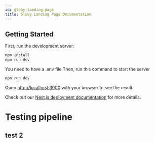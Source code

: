 ```yaml
---
id: globy-landing-page
title: Globy Landing Page Documentation
---
```


## Getting Started

First, run the development server:

```bash
npm install
npm run dev
```

You need to have a .env file
Then, run this command to start the server

```bash
npm run dev
```

Open [http://localhost:3000](http://localhost:3000) with your browser to see the result.

Check out our [Next.js deployment documentation](https://nextjs.org/docs/deployment) for more details.

# Testing pipeline

## test 2

